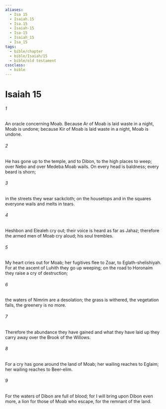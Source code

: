 ```yaml
---
aliases:
  - Isa 15
  - Isaiah.15
  - Isa.15
  - Isaiah-15
  - Isa-15
  - Isaiah_15
  - Isa_15
tags:
  - bible/chapter
  - bible/Isaiah/15
  - bible/old testament
cssclass:
  - bible
---
```


# Isaiah 15

###### 1
An oracle concerning Moab. Because Ar of Moab is laid waste in a night, Moab is undone; because Kir of Moab is laid waste in a night, Moab is undone.
###### 2
He has gone up to the temple, and to Dibon, to the high places to weep; over Nebo and over Medeba Moab wails. On every head is baldness; every beard is shorn;
###### 3
in the streets they wear sackcloth; on the housetops and in the squares everyone wails and melts in tears.
###### 4
Heshbon and Elealeh cry out; their voice is heard as far as Jahaz; therefore the armed men of Moab cry aloud; his soul trembles.
###### 5
My heart cries out for Moab; her fugitives flee to Zoar, to Eglath-shelishiyah. For at the ascent of Luhith they go up weeping; on the road to Horonaim they raise a cry of destruction;
###### 6
the waters of Nimrim are a desolation; the grass is withered, the vegetation fails, the greenery is no more.
###### 7
Therefore the abundance they have gained and what they have laid up they carry away over the Brook of the Willows.
###### 8
For a cry has gone around the land of Moab; her wailing reaches to Eglaim; her wailing reaches to Beer-elim.
###### 9
For the waters of Dibon are full of blood; for I will bring upon Dibon even more, a lion for those of Moab who escape, for the remnant of the land.


